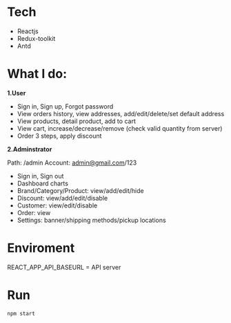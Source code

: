 
# Tech
- Reactjs
- Redux-toolkit
- Antd

# What I do:
**1.User**
- Sign in, Sign up, Forgot password
- View orders history, view addresses, add/edit/delete/set default address
- View products, detail product, add to cart
- View cart, increase/decrease/remove (check valid quantity from server)
- Order 3 steps, apply discount

**2.Adminstrator**

Path: /admin
Account: admin@gmail.com/123

- Sign in, Sign out
- Dashboard charts
- Brand/Category/Product: view/add/edit/hide
- Discount: view/add/edit/disable
- Customer: view/edit/disable
- Order: view
- Settings: banner/shipping methods/pickup locations

# Enviroment
REACT_APP_API_BASEURL = API server

# Run

    npm start

